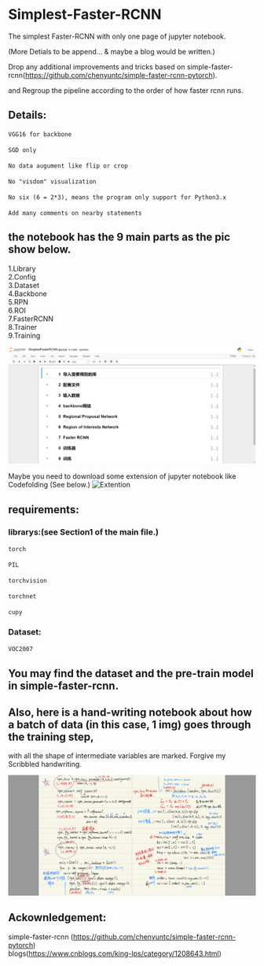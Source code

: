 # Simplest-Faster-RCNN
The simplest Faster-RCNN with only one page of jupyter notebook.

(More Detials to be append... & maybe a blog would be written.)

Drop any additional improvements and tricks based on simple-faster-rcnn(https://github.com/chenyuntc/simple-faster-rcnn-pytorch).

and Regroup the pipeline according to the order of how faster rcnn runs.

## Details:

    VGG16 for backbone

    SGD only
    
    No data augument like flip or crop
    
    No "visdom" visualization
    
    No six (6 = 2*3), means the program only support for Python3.x
    
    Add many comments on nearby statements
     
## the notebook has the 9 main parts as the pic show below.

1.Library<br>
2.Config<br>
3.Dataset<br>
4.Backbone<br>
5.RPN<br>
6.ROI<br>
7.FasterRCNN<br>
8.Trainer<br>
9.Training<br>

![notebook](https://github.com/cmd23333/The-Simplest-Faster-RCNN/blob/master/imgs/fileLook.png)


Maybe you need to download some extension of jupyter notebook like Codefolding (See below.)
![Extention](https://images.gitee.com/uploads/images/2020/0325/211646_78e5f010_5361668.png)
## requirements:

### librarys:(see Section1 of the main file.)

    torch
    
    PIL
    
    torchvision
    
    torchnet
    
    cupy

### Dataset:

    VOC2007

## You may find the dataset and the pre-train model in simple-faster-rcnn.

## Also, here is a hand-writing notebook about how a batch of data (in this case, 1 img) goes through the training step,
   with all the shape of intermediate variables are marked.
   Forgive my Scribbled handwriting.

![notes](https://github.com/cmd23333/The-Simplest-Faster-RCNN/blob/master/imgs/notesLook.png)

## Ackownledgement:
simple-faster-rcnn (https://github.com/chenyuntc/simple-faster-rcnn-pytorch)<br>
blogs(https://www.cnblogs.com/king-lps/category/1208643.html)<br>
